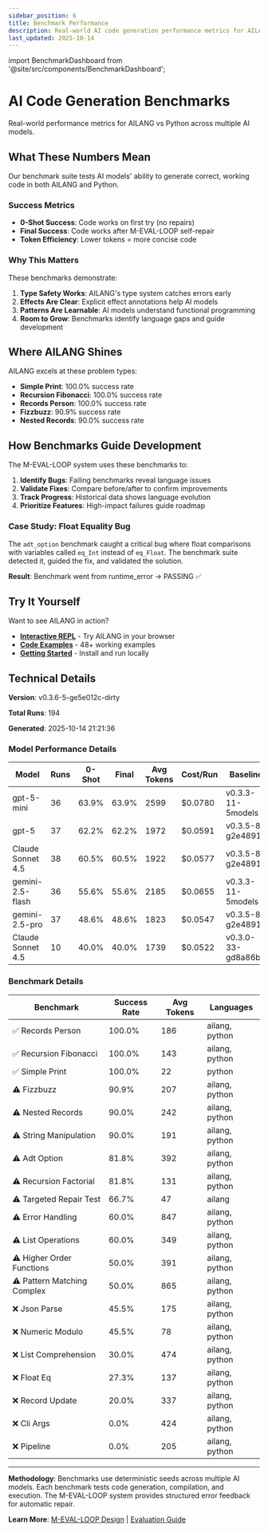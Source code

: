 ```yaml
---
sidebar_position: 6
title: Benchmark Performance
description: Real-world AI code generation performance metrics for AILANG
last_updated: 2025-10-14
---
```


import BenchmarkDashboard from '@site/src/components/BenchmarkDashboard';

# AI Code Generation Benchmarks

Real-world performance metrics for AILANG vs Python across multiple AI models.

<BenchmarkDashboard />

## What These Numbers Mean

Our benchmark suite tests AI models' ability to generate correct, working code in both AILANG and Python.

### Success Metrics

- **0-Shot Success**: Code works on first try (no repairs)
- **Final Success**: Code works after M-EVAL-LOOP self-repair
- **Token Efficiency**: Lower tokens = more concise code

### Why This Matters

These benchmarks demonstrate:

1. **Type Safety Works**: AILANG's type system catches errors early
2. **Effects Are Clear**: Explicit effect annotations help AI models
3. **Patterns Are Learnable**: AI models understand functional programming
4. **Room to Grow**: Benchmarks identify language gaps and guide development

## Where AILANG Shines

AILANG excels at these problem types:

- **Simple Print**: 100.0% success rate
- **Recursion Fibonacci**: 100.0% success rate
- **Records Person**: 100.0% success rate
- **Fizzbuzz**: 90.9% success rate
- **Nested Records**: 90.0% success rate

## How Benchmarks Guide Development

The M-EVAL-LOOP system uses these benchmarks to:

1. **Identify Bugs**: Failing benchmarks reveal language issues
2. **Validate Fixes**: Compare before/after to confirm improvements
3. **Track Progress**: Historical data shows language evolution
4. **Prioritize Features**: High-impact failures guide roadmap

### Case Study: Float Equality Bug

The `adt_option` benchmark caught a critical bug where float comparisons with variables called `eq_Int` instead of `eq_Float`. The benchmark suite detected it, guided the fix, and validated the solution.

**Result**: Benchmark went from runtime_error → PASSING ✅

## Try It Yourself

Want to see AILANG in action?

- **[Interactive REPL](/ailang/docs/reference/repl-commands)** - Try AILANG in your browser
- **[Code Examples](https://github.com/sunholo-data/ailang/tree/main/examples)** - 48+ working examples
- **[Getting Started](/ailang/docs/guides/getting-started)** - Install and run locally

## Technical Details

**Version**: v0.3.6-5-ge5e012c-dirty

**Total Runs**: 194

**Generated**: 2025-10-14 21:21:36

### Model Performance Details

| Model | Runs | 0-Shot | Final | Avg Tokens | Cost/Run | Baseline |
|-------|------|--------|-------|------------|----------|----------|
| gpt-5-mini | 36 | 63.9% | 63.9% | 2599 | $0.0780 | v0.3.3-11-5models |
| gpt-5 | 37 | 62.2% | 62.2% | 1972 | $0.0591 | v0.3.5-8-g2e48915 |
| Claude Sonnet 4.5 | 38 | 60.5% | 60.5% | 1922 | $0.0577 | v0.3.5-8-g2e48915 |
| gemini-2.5-flash | 36 | 55.6% | 55.6% | 2185 | $0.0655 | v0.3.3-11-5models |
| gemini-2.5-pro | 37 | 48.6% | 48.6% | 1823 | $0.0547 | v0.3.5-8-g2e48915 |
| Claude Sonnet 4.5 | 10 | 40.0% | 40.0% | 1739 | $0.0522 | v0.3.0-33-gd8a86be |

### Benchmark Details

| Benchmark | Success Rate | Avg Tokens | Languages |
|-----------|--------------|------------|-----------|
| ✅ Records Person | 100.0% | 186 | ailang, python |
| ✅ Recursion Fibonacci | 100.0% | 143 | ailang, python |
| ✅ Simple Print | 100.0% | 22 | python |
| ⚠️ Fizzbuzz | 90.9% | 207 | ailang, python |
| ⚠️ Nested Records | 90.0% | 242 | ailang, python |
| ⚠️ String Manipulation | 90.0% | 191 | ailang, python |
| ⚠️ Adt Option | 81.8% | 392 | ailang, python |
| ⚠️ Recursion Factorial | 81.8% | 131 | ailang, python |
| ⚠️ Targeted Repair Test | 66.7% | 47 | ailang |
| ⚠️ Error Handling | 60.0% | 847 | ailang, python |
| ⚠️ List Operations | 60.0% | 349 | ailang, python |
| ⚠️ Higher Order Functions | 50.0% | 391 | ailang, python |
| ⚠️ Pattern Matching Complex | 50.0% | 865 | ailang, python |
| ❌ Json Parse | 45.5% | 175 | ailang, python |
| ❌ Numeric Modulo | 45.5% | 78 | ailang, python |
| ❌ List Comprehension | 30.0% | 474 | ailang, python |
| ❌ Float Eq | 27.3% | 137 | ailang, python |
| ❌ Record Update | 20.0% | 337 | ailang, python |
| ❌ Cli Args | 0.0% | 424 | ailang, python |
| ❌ Pipeline | 0.0% | 205 | ailang, python |

---

**Methodology**: Benchmarks use deterministic seeds across multiple AI models. Each benchmark tests code generation, compilation, and execution. The M-EVAL-LOOP system provides structured error feedback for automatic repair.

**Learn More**: [M-EVAL-LOOP Design](https://github.com/sunholo-data/ailang/blob/main/design_docs/implemented/M-EVAL-LOOP_self_improving_feedback.md) | [Evaluation Guide](/ailang/docs/guides/evaluation/eval-loop)
